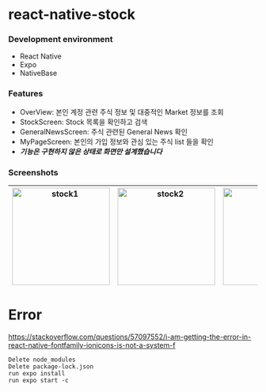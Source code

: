 # react-native-stock
### Development environment
- React Native
- Expo
- NativeBase

### Features
- OverView: 본인 계정 관련 주식 정보 및 대중적인 Market 정보를 조회
- StockScreen: Stock 목록을 확인하고 검색
- GeneralNewsScreen: 주식 관련된 General News 확인
- MyPageScreen: 본인의 가입 정보와  관심 있는 주식 list 들을 확인
- ***기능은 구현하지 않은 상태로 화면만 설계했습니다***




### Screenshots
| <img width="197" alt="stock1" src="https://user-images.githubusercontent.com/33794732/87899316-c6098900-ca8b-11ea-9320-7fa9a098b05b.png"> | <img width="197" alt="stock2" src="https://user-images.githubusercontent.com/33794732/87899323-c86be300-ca8b-11ea-8d61-0fa4ec5260db.png"> | <img width="197" alt="stock3" src="https://user-images.githubusercontent.com/33794732/87899328-c99d1000-ca8b-11ea-988d-7ba8217a52a7.png"> | <img width="197" alt="stock4" src="https://user-images.githubusercontent.com/33794732/87899332-cbff6a00-ca8b-11ea-8b61-a3dcf9bbe9fa.png"> |
| ------------------------------------------------------------ | ------------------------------------------------------------ | ------------------------------------------------------------ | ------------------------------------------------------------ |
                                                                                             





# Error


https://stackoverflow.com/questions/57097552/i-am-getting-the-error-in-react-native-fontfamily-ionicons-is-not-a-system-f

```
Delete node_modules
Delete package-lock.json
run expo install
run expo start -c
```
